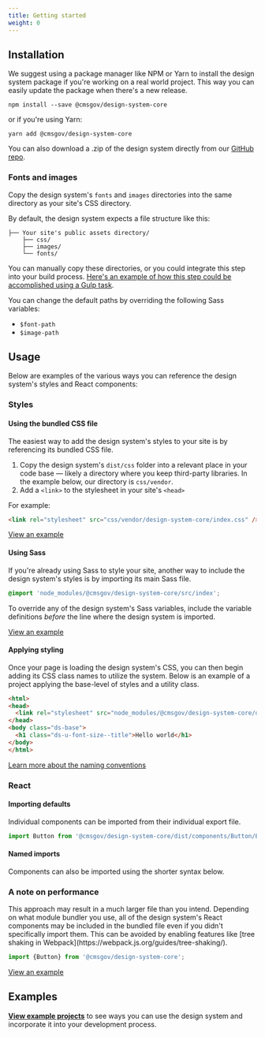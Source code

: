 ```yaml
---
title: Getting started
weight: 0
---
```


## Installation

 We suggest using a package manager like NPM or Yarn to install the design system package if you're working on a real world project. This way you can easily update the package when there's a new release.

```
npm install --save @cmsgov/design-system-core
```

or if you're using Yarn:

```
yarn add @cmsgov/design-system-core
```

You can also download a .zip of the design system directly from our [GitHub repo](https://github.com/CMSgov/design-system/releases).

### Fonts and images

Copy the design system's `fonts` and `images` directories into the same directory as your site's CSS directory.

By default, the design system expects a file structure like this:

```
├── Your site's public assets directory/
    ├── css/
    ├── images/
    └── fonts/
```

You can manually copy these directories, or you could integrate this step into your build process. [Here's an example of how this step could be accomplished using a Gulp task](https://github.com/CMSgov/design-system/blob/master/examples/react-app/Gulpfile.js).

You can change the default paths by overriding the following Sass variables:

- `$font-path`
- `$image-path`

## Usage

Below are examples of the various ways you can reference the design system's styles and React components:

### Styles

#### Using the bundled CSS file

The easiest way to add the design system's styles to your site is by referencing its bundled CSS file.

1. Copy the design system's `dist/css` folder into a relevant place in your code base — likely a directory where you keep third-party libraries. In the example below, our directory is `css/vendor`.
1. Add a `<link>` to the stylesheet in your site's `<head>`

For example:

```html
<link rel="stylesheet" src="css/vendor/design-system-core/index.css" />
```

[View an example](https://github.com/CMSgov/design-system/blob/master/examples/article/index.html)

#### Using Sass

If you're already using Sass to style your site, another way to include the design system's styles is by importing its main Sass file.

```scss
@import 'node_modules/@cmsgov/design-system-core/src/index';
```

To override any of the design system's Sass variables, include the variable definitions _before_ the line where the design system is imported.

[View an example](https://github.com/CMSgov/design-system/blob/master/examples/react-app/src/index.scss)

#### Applying styling

Once your page is loading the design system's CSS, you can then begin adding its CSS class names to utilize the system. Below is an example of a project applying the base-level of styles and a utility class.

```html
<html>
<head>
  <link rel="stylesheet" src="node_modules/@cmsgov/design-system-core/dist/index.css" />
</head>
<body class="ds-base">
  <h1 class="ds-u-font-size--title">Hello world</h1>
</body>
</html>
```

<a href="{{root}}/guidelines/code-conventions" class="ds-c-button">Learn more about the naming conventions</a>

### React

#### Importing defaults

Individual components can be imported from their individual export file.

```jsx
import Button from '@cmsgov/design-system-core/dist/components/Button/Button';
```

#### Named imports

Components can also be imported using the shorter syntax below.

<div class="ds-c-alert ds-c-alert--warn ds-u-margin-bottom--2">
  <div class="ds-c-alert__body">
    <h3 class="ds-c-alert__heading">A note on performance</h3>
    <p class="ds-c-alert__text">
      This approach may result in a much larger file than you intend. Depending on what module bundler you use, all of the design system's React components may be included in the bundled file even if you didn't specifically import them. This can be avoided by enabling features like [tree shaking in Webpack](https://webpack.js.org/guides/tree-shaking/).
    </p>
  </div>
</div>

```jsx
import {Button} from '@cmsgov/design-system-core';
```

[View an example](https://github.com/CMSgov/design-system/blob/master/examples/react-app/src/index.js)

## Examples

[**View example projects**](https://github.com/CMSgov/design-system/tree/master/examples/) to see ways you can use the design system and incorporate it into your development process.